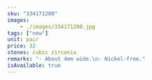```yaml
---
sku: "334171200"
images:
    - ./images/334171200.jpg
tags: ["new"]
unit: pair
price: 32
stones: cubic zirconia
remarks: "- About 4mm wide.\n- Nickel-free."
isAvailable: true
---
```

